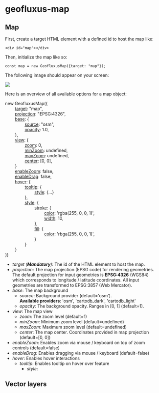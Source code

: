 # geofluxus-map

## Map
First, create a target HTML element with a defined id to host the map like:

```<div id="map"></div>```

Then, initialize the map like so:

```const map = new GeofluxusMap({target: "map"});```

The following image should appear on your screen:

![](img/map.png)

Here is an overview of all available options for a map object:

new GeofluxusMap({\
&emsp;&emsp; [target](#ref1): "map",\
&emsp;&emsp; [projection](#ref2): "EPSG:4326",\
&emsp;&emsp; [base](#ref3): {\
&emsp;&emsp; &emsp;&emsp; [source](#ref4): "osm",\
&emsp;&emsp; &emsp;&emsp; [opacity](#ref5): 1.0,\
&emsp;&emsp; },\
&emsp;&emsp; [view](#ref6): {\
&emsp;&emsp; &emsp;&emsp; [zoom](#ref7): 0,\
&emsp;&emsp; &emsp;&emsp; [minZoom](#ref8): undefined,\
&emsp;&emsp; &emsp;&emsp; [maxZoom](#ref9): undefined,\
&emsp;&emsp; &emsp;&emsp; [center](#ref10): [0, 0],\
&emsp;&emsp; }\
&emsp;&emsp; [enableZoom](#ref11): false,\
&emsp;&emsp; [enableDrag](#ref12): false,\
&emsp;&emsp; [hover](#ref13): {\
&emsp;&emsp; &emsp;&emsp; [tooltip](#ref14): {\
&emsp;&emsp; &emsp;&emsp; &emsp;&emsp; [style](#ref15): {...}\
&emsp;&emsp; &emsp;&emsp; },\
&emsp;&emsp; &emsp;&emsp; [style](#ref16): {\
&emsp;&emsp; &emsp;&emsp; &emsp;&emsp; [stroke](#ref17): {\
&emsp;&emsp; &emsp;&emsp; &emsp;&emsp; &emsp;&emsp; [color](#ref18): 'rgba(255, 0, 0, 1)',\
&emsp;&emsp; &emsp;&emsp; &emsp;&emsp; &emsp;&emsp; [width](#ref19): 10,\
&emsp;&emsp; &emsp;&emsp; &emsp;&emsp; },\
&emsp;&emsp; &emsp;&emsp; &emsp;&emsp; [fill](#ref20): {\
&emsp;&emsp; &emsp;&emsp; &emsp;&emsp; &emsp;&emsp; [color](#ref21): 'rbga(255, 0, 0, 1)',\
&emsp;&emsp; &emsp;&emsp; &emsp;&emsp; }\
&emsp;&emsp; &emsp;&emsp; }\
&emsp;&emsp; }\
})


* _<a id="ref1">target</a> (**Mandatory**)_: The id of the HTML element to host the map.
* _<a id="ref2">projection</a>_: The map projection (EPSG code) for rendering geometries. The default projection for input geometries is **EPSG:4326** (WGS84) which corresponds to longitude / latitude coordinates. All input geometries are transformed to EPSG:3857 (Web Mercator).
* _<a id="ref3">base</a>_: The map background
    * _<a id="ref4">source</a>_: Background provider (default='osm').\
      **Available providers**: 'osm', 'cartodb_dark', 'cartodb_light'
    * _<a id="ref5">opacity</a>_: The background opacity. Ranges in [0, 1] (default=1).
* _<a id="ref6">view</a>_: The map view
    * _<a id="ref7">zoom</a>_: The zoom level (default=1)
    * _<a id="ref8">minZoom</a>_: Minimum zoom level (default=undefined)
    * _<a id="ref9">maxZoom</a>_: Maximum zoom level (default=undefined)
    * _<a id="ref10">center</a>_: The map center. Coordinates provided in map projection (default=[0, 0])
* _<a id="ref11">enableZoom</a>_: Enables zoom via mouse / keyboard on top of zoom controls (default=false)
* _<a id="ref12">enableDrag</a>_: Enables dragging via mouse / keyboard (default=false)
* _<a id="ref13">hover</a>_: Enables hover interactions
    * _<a id="ref14">tooltip</a>_: Enables tooltip on hover over feature
      * _style_: 

## Vector layers